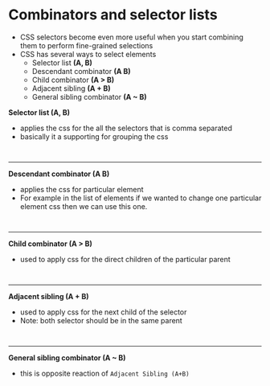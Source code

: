 # Combinators and selector lists

- CSS selectors become even more useful when you start combining them to perform fine-grained selections
- CSS has several ways to select elements
  - Selector list **(A, B)**
  - Descendant combinator **(A B)**
  - Child combinator **(A > B)**
  - Adjacent sibling **(A + B)**
  - General sibling combinator **(A ~ B)**

**Selector list (A, B)**

- applies the css for the all the selectors that is comma separated
- basically it a supporting for grouping the css

```html

```

```css
```

---

**Descendant combinator (A B)**

- applies the css for particular element
- For example in the list of elements if we wanted to change one particular element css then we can use this one.

```html

```

```css
```

---

**Child combinator (A > B)**

- used to apply css for the direct children of the particular parent

```html

```

```css
```

---

**Adjacent sibling (A + B)**

- used to apply css for the next child of the selector
- Note: both selector should be in the same parent

```html

```

```css
```

---

**General sibling combinator (A ~ B)**

- this is opposite reaction of `Adjacent Sibling (A+B)`

```html

```

```css
```
